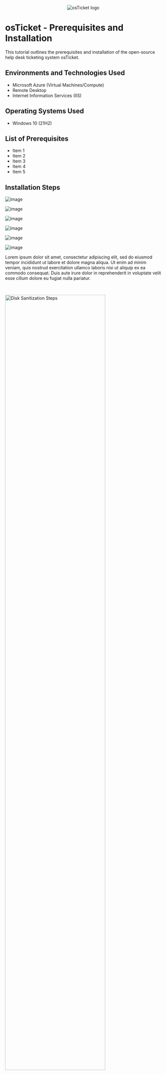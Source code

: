 <p align="center">
<img src="https://i.imgur.com/Clzj7Xs.png" alt="osTicket logo"/>
</p>

<h1>osTicket - Prerequisites and Installation</h1>
This tutorial outlines the prerequisites and installation of the open-source help desk ticketing system osTicket.<br />






<h2>Environments and Technologies Used</h2>

- Microsoft Azure (Virtual Machines/Compute)
- Remote Desktop
- Internet Information Services (IIS)

<h2>Operating Systems Used </h2>

- Windows 10</b> (21H2)

<h2>List of Prerequisites</h2>

- Item 1
- Item 2
- Item 3
- Item 4
- Item 5

<h2>Installation Steps</h2>

![image](https://github.com/elijahstrozier/osticket-prereqs/assets/161254320/39d375cf-543c-493f-a651-c55891459713)


![image](https://github.com/elijahstrozier/osticket-prereqs/assets/161254320/c448ed00-ccb9-4e00-82c3-1a3108b224cf)


![image](https://github.com/elijahstrozier/osticket-prereqs/assets/161254320/556d561a-f78f-4cf4-a429-8106c0b9ef01)


![image](https://github.com/elijahstrozier/osticket-prereqs/assets/161254320/9096631f-4b47-4994-8f60-437ff77a79c6)


![image](https://github.com/elijahstrozier/osticket-prereqs/assets/161254320/4a67ff5d-19fd-4a9e-b868-2dcdcb2d06ae)


![image](https://github.com/elijahstrozier/osticket-prereqs/assets/161254320/ec4ad05b-dbef-4755-a79c-8da4a794d1b4)



<p>



>
</p>
<p>
Lorem ipsum dolor sit amet, consectetur adipiscing elit, sed do eiusmod tempor incididunt ut labore et dolore magna aliqua. Ut enim ad minim veniam, quis nostrud exercitation ullamco laboris nisi ut aliquip ex ea commodo consequat. Duis aute irure dolor in reprehenderit in voluptate velit esse cillum dolore eu fugiat nulla pariatur.
</p>
<br />

<p>
<img src="https://i.imgur.com/DJmEXEB.png" height="80%" width="80%" alt="Disk Sanitization Steps"/>
</p>
<p>
Lorem ipsum dolor sit amet, consectetur adipiscing elit, sed do eiusmod tempor incididunt ut labore et dolore magna aliqua. Ut enim ad minim veniam, quis nostrud exercitation ullamco laboris nisi ut aliquip ex ea commodo consequat. Duis aute irure dolor in reprehenderit in voluptate velit esse cillum dolore eu fugiat nulla pariatur.
</p>
<br />

<p>
<img src="https://i.imgur.com/DJmEXEB.png" height="80%" width="80%" alt="Disk Sanitization Steps"/>
</p>
<p>
Lorem ipsum dolor sit amet, consectetur adipiscing elit, sed do eiusmod tempor incididunt ut labore et dolore magna aliqua. Ut enim ad minim veniam, quis nostrud exercitation ullamco laboris nisi ut aliquip ex ea commodo consequat. Duis aute irure dolor in reprehenderit in voluptate velit esse cillum dolore eu fugiat nulla pariatur.
</p>
<br />
